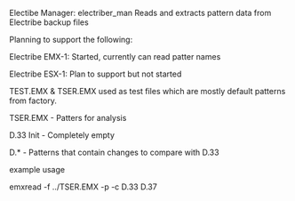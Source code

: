 Electibe Manager: electriber_man
  Reads and extracts pattern data from Electribe backup files

Planning to support the following:
   <p/>Electribe EMX-1: Started, currently can read patter names
   <p/>Electribe ESX-1: Plan to support but not started

TEST.EMX & TSER.EMX used as test files which are mostly default patterns from factory.

TSER.EMX - Patters for analysis
   <p/>D.33 Init - Completely empty
   <p/>D.* - Patterns that contain changes to compare with D.33

</p> example usage

emxread -f ../TSER.EMX -p -c D.33 D.37

